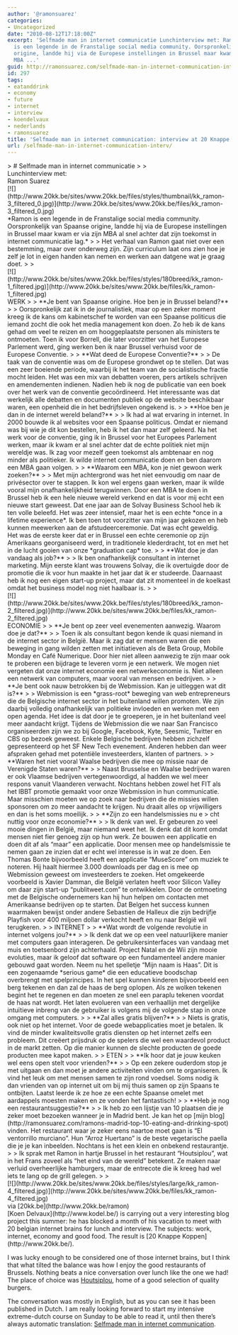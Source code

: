```yaml
---
author: '@ramonsuarez'
categories:
- Uncategorized
date: "2010-08-12T17:18:00Z"
excerpt: 'Selfmade man in internet communicatie Lunchinterview met: Ramon Suarez Ramon
  is een legende in de Franstalige social media community. Oorspronkelijk van Spaanse
  origine, landde hij via de Europese instellingen in Brussel maar kwam er via zijn
  MBA ...'
guid: http://ramonsuarez.com/selfmade-man-in-internet-communication-interv
id: 297
tags:
- eatanddrink
- economy
- future
- internet
- interview
- koendelvaux
- nederlands
- ramonsuarez
title: 'Selfmade man in internet communication: interview at 20 Knappe Koppen by @kodel'
url: /selfmade-man-in-internet-communication-interv/
---
```


<div class="posterous_bookmarklet_entry">> # Selfmade man in internet communicatie
> 
> <div class="content-area"><div class="region region-content"><div class="block block-system clearfix"><div class="inner tb-terminal"><div class="middle tb-terminal"><div><div class="node node-blog node-promoted even clearfix"><div class="float-overflow tb-terminal"><div><div class="field field-name-field-knappekop field-type-text field-label-inline clearfix"><div class="field-label">Lunchinterview met:</div><div class="field-items"><div class="field-item even">Ramon Suarez</div></div></div><div class="field field-name-field-fotoknappekop field-type-image field-label-hidden"><div class="field-items"><div class="field-item even">[![](http://www.20kk.be/sites/www.20kk.be/files/styles/thumbnail/kk_ramon-3_filtered_0.jpg)](http://www.20kk.be/sites/www.20kk.be/files/kk_ramon-3_filtered_0.jpg)</div></div></div><div class="field field-name-field-introtekst field-type-text-long field-label-hidden"><div class="field-items"><div class="field-item even">*Ramon is een legende in de Franstalige social media community. Oorspronkelijk van Spaanse origine, landde hij via de Europese instellingen in Brussel maar kwam er via zijn MBA al snel achter dat zijn toekomst in internet communicatie lag.*
> 
> Het verhaal van Ramon gaat niet over een bestemming, maar over onderweg zijn. Zijn curriculum laat ons zien hoe je zelf je lot in eigen handen kan nemen en werken aan datgene wat je graag doet.
> 
> </div></div></div><div class="field field-name-field-fotorestaurant field-type-image field-label-hidden"><div class="field-items"><div class="field-item even">[![](http://www.20kk.be/sites/www.20kk.be/files/styles/180breed/kk_ramon-1_filtered.jpg)](http://www.20kk.be/sites/www.20kk.be/files/kk_ramon-1_filtered.jpg)</div></div></div><div class="field field-name-body field-type-text-with-summary field-label-hidden"><div class="field-items"><div class="field-item even">WERK
> 
> **Je bent van Spaanse origine. Hoe ben je in Brussel beland?**
> 
> Oorspronkelijk zat ik in de journalistiek, maar op een zeker moment kreeg ik de kans om kabinetschef te worden van een Spaanse politicus die iemand zocht die ook het media management kon doen. Zo heb ik de kans gehad om veel te reizen en om hooggeplaatste personen als ministers te ontmoeten. Toen ik voor Borrell, die later voorzitter van het Europese Parlement werd, ging werken ben ik naar Brussel verhuisd voor de Europese Conventie.
> 
> **Wat deed de Europese Conventie?**
> 
> De taak van de conventie was om de Europese grondwet op te stellen. Dat was een zeer boeiende periode, waarbij ik het team van de socialistische fractie mocht leiden. Het was een mix van debatten voeren, pers artikels schrijven en amendementen indienen. Nadien heb ik nog de publicatie van een boek over het werk van de conventie gecoördineerd. Het interessante was dat werkelijk alle debatten en documenten publiek op de website beschikbaar waren, een openheid die in het bedrijfsleven ongekend is.
> 
> **Hoe ben je dan in de internet wereld beland?**
> 
> Ik had al wat ervaring in internet. In 2000 bouwde ik al websites voor een Spaanse politicus. Omdat er niemand was bij wie je dit kon bestellen, heb ik het dan maar zelf geleerd. Na het werk voor de conventie, ging ik in Brussel voor het Europees Parlement werken, maar ik kwam er al snel achter dat de echte politiek niet mijn wereldje was. Ik zag voor mezelf geen toekomst als ambtenaar en nog minder als politieker. Ik wilde internet communicatie doen en ben daarom een MBA gaan volgen.
> 
> **Waarom een MBA, kon je niet gewoon werk zoeken?**
> 
> Met mijn achtergrond was het niet eenvoudig om naar de privésector over te stappen. Ik kon wel ergens gaan werken, maar ik wilde vooral mijn onafhankelijkheid terugwinnen. Door een MBA te doen in Brussel heb ik een hele nieuwe wereld verkend en dat is voor mij echt een nieuwe start geweest. Dat ene jaar aan de Solvay Business School heb ik ten volle beleefd. Het was zeer intensief, maar het is een echte *once in a lifetime experience*<span style="font-style:normal;">. Ik ben toen tot voorzitter van mijn jaar gekozen en heb kunnen meewerken aan de afstudeerceremonie. Dat was echt geweldig. Het was de eerste keer dat er in Brussel een echte ceremonie op zijn Amerikaans georganiseerd werd, in traditionele klederdracht, tot en met het in de lucht gooien van onze </span>*graduation cap*<span style="font-style:normal;"> toe.</span>
> 
> **Wat doe je dan vandaag als job?**
> 
> Ik ben onafhankelijk consultant in internet marketing. Mijn eerste klant was trouwens Solvay, die ik overtuigde door de promotie die ik voor hun maakte in het jaar dat ik er studeerde. Daarnaast heb ik nog een eigen start-up project, maar dat zit momenteel in de koelkast omdat het business model nog niet haalbaar is.
> 
> </div></div></div><div class="field field-name-field-fotoeten field-type-image field-label-hidden"><div class="field-items"><div class="field-item even">[![](http://www.20kk.be/sites/www.20kk.be/files/styles/180breed/kk_ramon-2_filtered.jpg)](http://www.20kk.be/sites/www.20kk.be/files/kk_ramon-2_filtered.jpg)</div></div></div><div class="field field-name-field-outrotekst field-type-text-long field-label-hidden"><div class="field-items"><div class="field-item even">ECONOMIE
> 
> **Je bent op zeer veel evenementen aanwezig. Waarom doe je dat?**
> 
> Toen ik als consultant begon kende ik quasi niemand in de internet sector in België. Maar ik zag dat er mensen waren die een beweging in gang wilden zetten met initiatieven als de Beta Group, Mobile Monday en Café Numerique. Door hier niet alleen aanwezig te zijn maar ook te proberen een bijdrage te leveren vorm je een netwerk. We mogen niet vergeten dat onze internet economie een netwerkeconomie is. Niet alleen een netwerk van computers, maar vooral van mensen en bedrijven.
> 
> **Je bent ook nauw betrokken bij de Webmission. Kan je uitleggen wat dit is?**
> 
> Webmission is een *grass-root* beweging van web entrepreneurs die de Belgische internet sector in het buitenland willen promoten. We zijn daarbij volledig onafhankelijk van politieke invloeden en werken met een open agenda. Het idee is dat door je te groeperen, je in het buitenland veel meer aandacht krijgt. Tijdens de Webmission die we naar San Francisco organiseerden zijn we zo bij Google, Facebook, Kyte, Seesmic, Twitter en CBS op bezoek geweest. Enkele Belgische bedrijven hebben zichzelf gepresenteerd op het SF New Tech evenement. Anderen hebben dan weer afspraken gehad met potentiële investeerders, klanten of partners.
> 
> **Waren het niet vooral Waalse bedrijven die mee op missie naar de Verenigde Staten waren?**
> 
> Naast Brusselse en Waalse bedrijven waren er ook Vlaamse bedrijven vertegenwoordigd, al hadden we wel meer respons vanuit Vlaanderen verwacht. Nochtans hebben zowel het FIT als het IBBT promotie gemaakt voor onze Webmission in hun communicatie. Maar misschien moeten we op zoek naar bedrijven die de missies willen sponsoren om zo meer aandacht te krijgen. Nu draait alles op vrijwilligers en dan is het soms moeilijk.
> 
> **Zijn zo een handelsmissies nu e  
> cht nuttig voor onze economie?**
> 
> Ik denk van wel. Er gebeuren zo veel mooie dingen in België, maar niemand weet het. Ik denk dat dit komt omdat mensen niet fier genoeg zijn op hun werk. Ze bouwen een applicatie en doen dit af als “maar” een applicatie. Door mensen mee op handelsmissie te nemen gaan ze inzien dat er echt wel interesse is in wat ze doen. Een Thomas Bonte bijvoorbeeld heeft een applicatie “MuseScore” om muziek te noteren. Hij haalt hiermee 3.000 downloads per dag en is mee op Webmission geweest om investeerders te zoeken. Het omgekeerde voorbeeld is Xavier Damman, die België verlaten heeft voor Silicon Valley om daar zijn start-up “publitweet.com” te ontwikkelen. Door de ontmoeting met de Belgische ondernemers kan hij hun helpen om contacten met Amerikaanse bedrijven op te starten. Dat Belgen het success kunnen waarmaken bewijst onder andere Sebastien de Halleux die zijn bedrijfje Playfish voor 400 miljoen dollar verkocht heeft en nu naar België wil terugkeren.
> 
> INTERNET
> 
> **Wat wordt de volgende revolutie in internet volgens jou?**
> 
> Ik denk dat we op een veel natuurlijkere manier met computers gaan interageren. De gebruikersinterfaces van vandaag met muis en toetsenbord zijn achterhaald. Project Natal en de Wii zijn mooie evoluties, maar ik geloof dat software op een fundamenteel andere manier gebouwd gaat worden. Neem nu het spelletje “Mijn naam is Haas”. Dit is een zogenaamde *serious game* die een educatieve boodschap overbrengt met spelprincipes. In het spel kunnen kinderen bijvoorbeeld een berg tekenen en dan zal de haas de berg oplopen. Als ze wolken tekenen begint het te regenen en dan moeten ze snel een paraplu tekenen voordat de haas nat wordt. Het laten evolueren van een verhaallijn met dergelijke intuïtieve inbreng van de gebruiker is volgens mij de volgende stap in onze omgang met computers.
> 
> **Zal alles gratis blijven?**
> 
> Niets is gratis, ook niet op het internet. Voor de goede webapplicaties moet je betalen. Ik vind de minder kwaliteitsvolle gratis diensten op het internet zelfs een probleem. Dit creëert prijsdruk op de spelers die wel een waardevol product in de markt zetten. Op die manier kunnen de slechte producten de goede producten mee kapot maken.
> 
> ETEN
> 
> **Ik hoor dat je jouw keuken wel eens open stelt voor vrienden?**
> 
> Op een zekere ouderdom stop je met uitgaan en dan moet je andere activiteiten vinden om te organiseren. Ik vind het leuk om met mensen samen te zijn rond voedsel. Soms nodig ik dan vrienden van op internet uit om bij mij thuis samen op zijn Spaans te ontbijten. Laatst leerde ik ze hoe ze een echte Spaanse omelet met aardappels moesten maken en ze vonden het fantastisch!
> 
> **Heb je nog een restaurantsuggestie?**
> 
> Ik heb zo een lijstje van 10 plaatsen die je zeker moet bezoeken wanneer je in Madrid bent. Je kan het op [mijn blog](http://ramonsuarez.com/ramons-madrid-top-10-eating-and-drinking-spot) vinden. Het restaurant waar je zeker eens naartoe moet gaan is “El ventorrillo murciano”. Hun “Arroz Huertano” is de beste vegetarische paella die je je kan inbeelden. Nochtans is het een klein en onbekend restaurantje.
> 
> Ik sprak met Ramon in hartje Brussel in het restaurant “Houtsiplou”, wat in het Frans zoveel als “het eind van de wereld” betekent. Ze maken naar verluid overheerlijke hamburgers, maar de entrecote die ik kreeg had wel iets te lang op de grill gelegen.
> 
> </div></div></div><div class="field field-name-field-fotoaantafel field-type-image field-label-hidden"><div class="field-items"><div class="field-item even">[![](http://www.20kk.be/sites/www.20kk.be/files/styles/large/kk_ramon-4_filtered.jpg)](http://www.20kk.be/sites/www.20kk.be/files/kk_ramon-4_filtered.jpg)</div></div></div></div></div></div></div></div></div></div></div></div>

</div><div class="posterous_quote_citation">via [20kk.be](http://www.20kk.be/ramon)</div>[Koen Delvaux](http://www.kodel.be/) is carrying out a very interesting blog project this summer: he has blocked a month of his vacation to meet with 20 belgian internet brains for lunch and interview. The subjects: work, internet, economy and good food. The result is [20 Knappe Koppen](http://www.20kk.be/).

I was lucky enough to be considered one of those internet brains, but I think that what tilted the balance was how I enjoy the good restaurants of Brussels. Nothing beats a nice conversation over lunch like the one we had! The place of choice was [Houtsiplou](http://houtsiplou.be/), home of a good selection of quality burgers.

The conversation was mostly in English, but as you can see it has been published in Dutch. I am really looking forward to start my intensive extreme-dutch course on Sunday to be able to read it, until then there’s always automatic translation: [Selfmade man in internet communication](http://translate.google.com/translate?u=http%3A//www.20kk.be/ramon&hl=en&langpair=auto|en&tbb=1&ie=UTF-8).